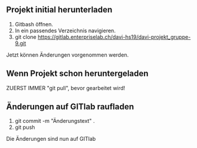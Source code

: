  Projekt initial herunterladen 
-------------------------------------

1. Gitbash öffnen.
2. In ein passendes Verzeichnis navigieren.
3. git clone https://gitlab.enterpriselab.ch/davi-hs19/davi-projekt_gruppe-9.git

Jetzt können Änderungen vorgenommen werden.


 Wenn Projekt schon heruntergeladen
------------------------------------------
ZUERST IMMER "git pull", bevor gearbeitet wird!


 Änderungen auf GITlab raufladen
---------------------------------------

1. git commit -m "Änderungstext" .
2. git push

Die Änderungen sind nun auf GITlab